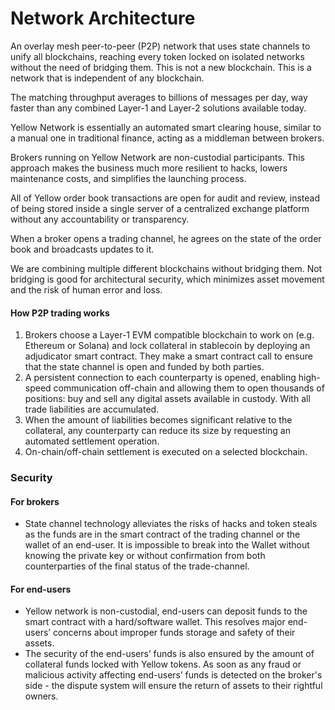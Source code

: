 # Network Architecture

An overlay mesh peer-to-peer (P2P) network that uses state channels to unify all blockchains, reaching every token locked on isolated networks without the need of bridging them. This is not a new blockchain. This is a network that is independent of any blockchain.

The matching throughput averages to billions of messages per day, way faster than any combined Layer-1 and Layer-2 solutions available today.

Yellow Network is essentially an automated smart clearing house, similar to a manual one in traditional finance, acting as a middleman between brokers.

Brokers running on Yellow Network are non-custodial participants. This approach makes the business much more resilient to hacks, lowers maintenance costs, and simplifies the launching process.

All of Yellow order book transactions are open for audit and review, instead of being stored inside a single server of a centralized exchange platform without any accountability or transparency.

When a broker opens a trading channel, he agrees on the state of the order book and broadcasts updates to it.

We are combining multiple different blockchains without bridging them. Not bridging is good for architectural security, which minimizes asset movement and the risk of human error and loss.

#### How P2P trading works

1. Brokers choose a Layer-1 EVM compatible blockchain to work on (e.g. Ethereum or Solana) and lock collateral in stablecoin by deploying an adjudicator smart contract. They make a smart contract call to ensure that the state channel is open and funded by both parties.
2. A persistent connection to each counterparty is opened, enabling high-speed communication off-chain and allowing them to open thousands of positions: buy and sell any digital assets available in custody. With all trade liabilities are accumulated.
3. When the amount of liabilities becomes significant relative to the collateral, any counterparty can reduce its size by requesting an automated settlement operation.
4. On-chain/off-chain settlement is executed on a selected blockchain.

### **Security**

#### **For brokers**

* State channel technology alleviates the risks of hacks and token steals as the funds are in the smart contract of the trading channel or the wallet of an end-user. It is impossible to break into the Wallet without knowing the private key or without confirmation from both counterparties of the final status of the trade-channel.

#### **For end-users**

* Yellow network is non-custodial, end-users can deposit funds to the smart contract with a hard/software wallet. This resolves major end-users’ concerns about improper funds storage and safety of their assets.
* The security of the end-users’ funds is also ensured by the amount of collateral funds locked with Yellow tokens. As soon as any fraud or malicious activity affecting end-users’ funds is detected on the broker's side - the dispute system will ensure the return of assets to their rightful owners.
